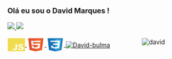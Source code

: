 ### Olá eu sou o David Marques !
<div>
  <a href="https://github.com/CCG-web">
  <img height="180em" src="https://github-readme-stats.vercel.app/api?username=CCG-web&show_icons=true&theme=dark&include_all_commits=true&count_private=true"/>
  <img height="180em" src="https://github-readme-stats.vercel.app/api/top-langs/?username=CCG-web&layout=compact&langs_count=7&theme=dark"/>
</div>
<div style="display: inline_block"><br>
  <img align="center" alt="David-Js" height="30" width="40" src="https://raw.githubusercontent.com/devicons/devicon/master/icons/javascript/javascript-plain.svg">
 
 
  <img align="center" alt="David-html" height="30" width="40" src="https://raw.githubusercontent.com/devicons/devicon/master/icons/html5/html5-original.svg">
  <img align="center" alt="David-css3" height="30" width="40" src="https://raw.githubusercontent.com/devicons/devicon/master/icons/css3/css3-original.svg">
  <img align="center" alt="David-bulma" height="30" width="40" src="https://cdn.jsdelivr.net/gh/devicons/devicon/icons/bulma/bulma-plain.svg" />
  

<img align="right" style ="width:200px;" alt="david"  src="https://cdn.glitch.com/0a75facf-0b73-4db4-bea9-fac0b61ceef4%2F5nwi9k.gif?v=1632339830106">
</div>




